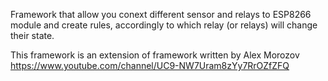 Framework that allow you conext different sensor and relays to ESP8266 module and create rules, accordingly to which relay (or relays) will change their state.

This framework is an extension of framework written by Alex Morozov https://www.youtube.com/channel/UC9-NW7Uram8zYy7RrOZfZFQ